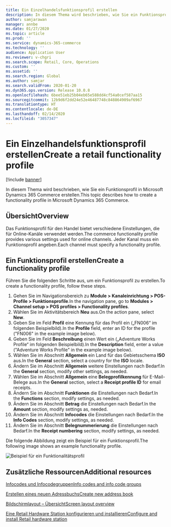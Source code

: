 ```yaml
---
title: Ein Einzelhandelsfunktionsprofil erstellen
description: In diesem Thema wird beschrieben, wie Sie ein Funktionsprofil in Microsoft Dynamics 365 Commerce erstellen.
author: samjarawan
manager: annbe
ms.date: 01/27/2020
ms.topic: article
ms.prod: ''
ms.service: dynamics-365-commerce
ms.technology: ''
audience: Application User
ms.reviewer: v-chgri
ms.search.scope: Retail, Core, Operations
ms.custom: ''
ms.assetid: ''
ms.search.region: Global
ms.author: samjar
ms.search.validFrom: 2020-01-20
ms.dyn365.ops.version: Release 10.0.8
ms.openlocfilehash: 6bee51eb25b04eb65e588dd4cf54a0cef587aa15
ms.sourcegitcommit: 12b9d6f2dd24e52e46487748c848864909af6967
ms.translationtype: HT
ms.contentlocale: de-DE
ms.lasthandoff: 02/14/2020
ms.locfileid: "3057347"
---
```

# <a name="create-a-retail-functionality-profile"></a><span data-ttu-id="798e6-103">Ein Einzelhandelsfunktionsprofil erstellen</span><span class="sxs-lookup"><span data-stu-id="798e6-103">Create a retail functionality profile</span></span>


[!include [banner](includes/banner.md)]

<span data-ttu-id="798e6-104">In diesem Thema wird beschrieben, wie Sie ein Funktionsprofil in Microsoft Dynamics 365 Commerce erstellen.</span><span class="sxs-lookup"><span data-stu-id="798e6-104">This topic describes how to create a functionality profile in Microsoft Dynamics 365 Commerce.</span></span>

## <a name="overview"></a><span data-ttu-id="798e6-105">Übersicht</span><span class="sxs-lookup"><span data-stu-id="798e6-105">Overview</span></span>

<span data-ttu-id="798e6-106">Das Funktionsprofil für den Handel bietet verschiedene Einstellungen, die für Online-Kanäle verwendet werden.</span><span class="sxs-lookup"><span data-stu-id="798e6-106">The commerce functionality profile provides various settings used for online channels.</span></span> <span data-ttu-id="798e6-107">Jeder Kanal muss ein Funktionsprofil angeben.</span><span class="sxs-lookup"><span data-stu-id="798e6-107">Each channel must specify a functionality profile.</span></span>

## <a name="create-a-functionality-profile"></a><span data-ttu-id="798e6-108">Ein Funktionsprofil erstellen</span><span class="sxs-lookup"><span data-stu-id="798e6-108">Create a functionality profile</span></span>

<span data-ttu-id="798e6-109">Führen Sie die folgenden Schritte aus, um ein Funktionsprofil zu erstellen.</span><span class="sxs-lookup"><span data-stu-id="798e6-109">To create a functionality profile, follow these steps.</span></span>

1. <span data-ttu-id="798e6-110">Gehen Sie im Navigationsbereich zu **Module \> Kanaleinrichtung \> POS-Profile \> Funktionsprofile**.</span><span class="sxs-lookup"><span data-stu-id="798e6-110">In the navigation pane, go to **Modules \> Channel setup \> POS profiles \> Functionality profiles**.</span></span>
1. <span data-ttu-id="798e6-111">Wählen Sie im Aktivitätsbereich **Neu** aus.</span><span class="sxs-lookup"><span data-stu-id="798e6-111">On the action pane, select **New**.</span></span>
1. <span data-ttu-id="798e6-112">Geben Sie im Feld **Profil** eine Kennung für das Profil ein („FN006“ im folgenden Beispielbild).</span><span class="sxs-lookup"><span data-stu-id="798e6-112">In the **Profile** field, enter an ID for the profile ("FN006" in the example image below).</span></span>
1. <span data-ttu-id="798e6-113">Geben Sie im Feld **Beschreibung** einen Wert ein („Adventure Works Profile“ im folgenden Beispielbild).</span><span class="sxs-lookup"><span data-stu-id="798e6-113">In the **Description** field, enter a value ("Adventure Works Profile" in the example image below).</span></span>
1. <span data-ttu-id="798e6-114">Wählen Sie im Abschnitt **Allgemein** ein Land für das Gebietsschema **ISO** aus.</span><span class="sxs-lookup"><span data-stu-id="798e6-114">In the **General** section, select a country for the **ISO** locale.</span></span>
1. <span data-ttu-id="798e6-115">Ändern Sie im Abschnitt **Allgemein** weitere Einstellungen nach Bedarf.</span><span class="sxs-lookup"><span data-stu-id="798e6-115">In the **General** section, modify other settings, as needed.</span></span>
1. <span data-ttu-id="798e6-116">Wählen Sie im Abschnitt **Allgemein** eine **Belegprofilkennung** für E-Mail-Belege aus.</span><span class="sxs-lookup"><span data-stu-id="798e6-116">In the **General** section, select a **Receipt profile ID** for email receipts.</span></span>
1. <span data-ttu-id="798e6-117">Ändern Sie im Abschnitt **Funktionen** die Einstellungen nach Bedarf.</span><span class="sxs-lookup"><span data-stu-id="798e6-117">In the **Functions** section, modify settings, as needed.</span></span>
1. <span data-ttu-id="798e6-118">Ändern Sie im Abschnitt **Betrag** die Einstellungen nach Bedarf.</span><span class="sxs-lookup"><span data-stu-id="798e6-118">In the **Amount** section, modify settings as, needed.</span></span>
1. <span data-ttu-id="798e6-119">Ändern Sie im Abschnitt **Infocodes** die Einstellungen nach Bedarf.</span><span class="sxs-lookup"><span data-stu-id="798e6-119">In the **Info Codes** section, modify settings, as needed.</span></span>
1. <span data-ttu-id="798e6-120">Ändern Sie im Abschnitt **Belegnummerierung** die Einstellungen nach Bedarf.</span><span class="sxs-lookup"><span data-stu-id="798e6-120">In the **Receipt numbering** section, modify settings, as needed.</span></span> 
  
<span data-ttu-id="798e6-121">Die folgende Abbildung zeigt ein Beispiel für ein Funktionsprofil.</span><span class="sxs-lookup"><span data-stu-id="798e6-121">The following image shows an example functionality profile.</span></span>
  
![Beispiel für ein Funktionalitätsprofil](media/retail-functionality-profile.png)

## <a name="additional-resources"></a><span data-ttu-id="798e6-123">Zusätzliche Ressourcen</span><span class="sxs-lookup"><span data-stu-id="798e6-123">Additional resources</span></span>

[<span data-ttu-id="798e6-124">Infocodes und Infocodegruppen</span><span class="sxs-lookup"><span data-stu-id="798e6-124">Info codes and info code groups</span></span>](info-codes-retail.md)           

[<span data-ttu-id="798e6-125">Erstellen eines neuen Adressbuchs</span><span class="sxs-lookup"><span data-stu-id="798e6-125">Create new address book</span></span>](new-address-book.md) 

[<span data-ttu-id="798e6-126">Bildschirmlayout – Übersicht</span><span class="sxs-lookup"><span data-stu-id="798e6-126">Screen layout overview</span></span>](pos-screen-layouts.md)       

[<span data-ttu-id="798e6-127">Eine Retail Hardware Station konfigurieren und installieren</span><span class="sxs-lookup"><span data-stu-id="798e6-127">Configure and install Retail hardware station</span></span>](retail-hardware-station-configuration-installation.md) 
